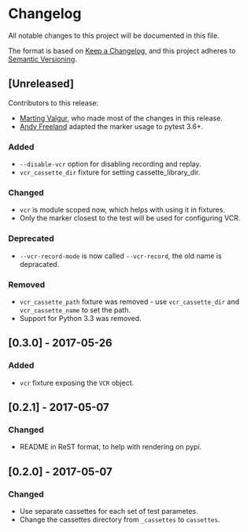 # Changelog
All notable changes to this project will be documented in this file.

The format is based on [Keep a Changelog](https://keepachangelog.com/en/1.0.0/),
and this project adheres to [Semantic Versioning](https://semver.org/spec/v2.0.0.html).

## [Unreleased]
Contributors to this release:

- [Marting Valgur](https://github.com/valgur), who made most of the changes in this release.
- [Andy Freeland](https://github.com/rouge8) adapted the marker usage to pytest 3.6+.

### Added
- `--disable-vcr` option for disabling recording and replay.
- `vcr_cassette_dir` fixture for setting cassette_library_dir.

### Changed
- `vcr` is module scoped now, which helps with using it in fixtures.
- Only the marker closest to the test will be used for configuring VCR.

### Deprecated
- `--vcr-record-mode` is now called `--vcr-record`, the old name is depracated.

### Removed
- `vcr_cassette_path` fixture was removed - use `vcr_cassette_dir` and `vcr_cassette_name` to set the path.
- Support for Python 3.3 was removed.

## [0.3.0] - 2017-05-26
### Added
- `vcr` fixture exposing the `VCR` object.

## [0.2.1] - 2017-05-07
### Changed
- README in ReST format, to help with rendering on pypi.

## [0.2.0] - 2017-05-07
### Changed
- Use separate cassettes for each set of test parametes.
- Change the cassettes directory from `_cassettes` to `cassettes`.
